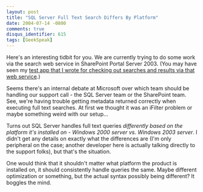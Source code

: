 ```yaml
---
layout: post
title: "SQL Server Full Text Search Differs By Platform"
date: 2004-07-14 -0800
comments: true
disqus_identifier: 615
tags: [GeekSpeak]
---
```

Here's an interesting tidbit for you. We are currently trying to do some
work via the search web service in SharePoint Portal Server 2003. (You
may have seen my [test app that I wrote for checking out searches and
results via that web
service](/archive/2004/06/18/sharepoint-portal-server-2003-search-web-service-tester.aspx).)
 
 Seems there's an internal debate at Microsoft over which team should be
handling our support call - the SQL Server team or the SharePoint team.
See, we're having trouble getting metadata returned correctly when
executing full text searches. At first we thought it was an iFilter
problem or maybe something weird with our setup...
 
 Turns out SQL Server handles full text queries *differently based on
the platform it's installed on - Windows 2000 server vs. Windows 2003
server*. I didn't get any details on exactly what the differences are
(I'm only peripheral on the case; another developer here is actually
talking directly to the support folks), but that's the situation.
 
 One would think that it shouldn't matter what platform the product is
installed on, it should consistently handle queries the same. Maybe
different optimization or something, but the actual syntax possibly
being different? It boggles the mind.
